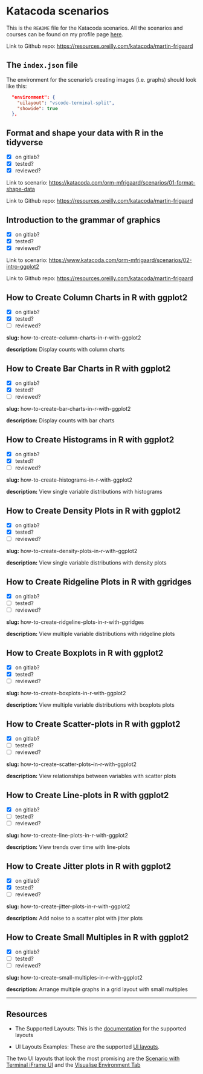 Katacoda scenarios
================

This is the `README` file for the Katacoda scenarios. All the scenarios
and courses can be found on my profile page
[here](https://katacoda.com/mjfrigaard).

Link to Github repo:
<https://resources.oreilly.com/katacoda/martin-frigaard>

## The `index.json` file

The environment for the scenario’s creating images (i.e. graphs) should
look like this:

``` json
  "environment": {
    "uilayout": "vscode-terminal-split",
    "showide": true
  },
```

## Format and shape your data with R in the tidyverse

-   [x] on gitlab?
-   [x] tested?
-   [x] reviewed?

Link to scenario:
<https://katacoda.com/orm-mfrigaard/scenarios/01-format-shape-data>

Link to Github repo:
<https://resources.oreilly.com/katacoda/martin-frigaard>

## Introduction to the grammar of graphics

-   [x] on gitlab?
-   [x] tested?
-   [x] reviewed?

Link to scenario:
<https://www.katacoda.com/orm-mfrigaard/scenarios/02-intro-ggplot2>

Link to Github repo:
<https://resources.oreilly.com/katacoda/martin-frigaard>

## How to Create Column Charts in R with ggplot2

-   [x] on gitlab?
-   [x] tested?
-   [ ] reviewed?

**slug:** how-to-create-column-charts-in-r-with-ggplot2

**description:** Display counts with column charts

## How to Create Bar Charts in R with ggplot2

-   [x] on gitlab?
-   [x] tested?
-   [ ] reviewed?

**slug:** how-to-create-bar-charts-in-r-with-ggplot2

**description:** Display counts with bar charts

## How to Create Histograms in R with ggplot2

-   [x] on gitlab?
-   [x] tested?
-   [ ] reviewed?

**slug:** how-to-create-histograms-in-r-with-ggplot2

**description:** View single variable distributions with histograms

## How to Create Density Plots in R with ggplot2

-   [x] on gitlab?
-   [x] tested?
-   [ ] reviewed?

**slug:** how-to-create-density-plots-in-r-with-ggplot2

**description:** View single variable distributions with density plots

## How to Create Ridgeline Plots in R with ggridges

-   [x] on gitlab?
-   [ ] tested?
-   [ ] reviewed?

**slug:** how-to-create-ridgeline-plots-in-r-with-ggridges

**description:** View multiple variable distributions with ridgeline
plots

## How to Create Boxplots in R with ggplot2

-   [x] on gitlab?
-   [x] tested?
-   [ ] reviewed?

**slug:** how-to-create-boxplots-in-r-with-ggplot2

**description:** View multiple variable distributions with boxplots
plots

## How to Create Scatter-plots in R with ggplot2

-   [x] on gitlab?
-   [ ] tested?
-   [ ] reviewed?

**slug:** how-to-create-scatter-plots–in-r-with-ggplot2

**description:** View relationships between variables with scatter plots

## How to Create Line-plots in R with ggplot2

-   [x] on gitlab?
-   [ ] tested?
-   [ ] reviewed?

**slug:** how-to-create-line-plots-in-r-with-ggplot2

**description:** View trends over time with line-plots

## How to Create Jitter plots in R with ggplot2

-   [x] on gitlab?
-   [x] tested?
-   [ ] reviewed?

**slug:** how-to-create-jitter-plots-in-r-with-ggplot2

**description:** Add noise to a scatter plot with jitter plots

## How to Create Small Multiples in R with ggplot2

-   [x] on gitlab?
-   [ ] tested?
-   [ ] reviewed?

**slug:** how-to-create-small-multiples-in-r-with-ggplot2

**description:** Arrange multiple graphs in a grid layout with small
multiples

------------------------------------------------------------------------

## Resources

-   The Supported Layouts: This is the
    [documentation](https://www.katacoda.community/layouts.html) for the
    supported layouts

-   UI Layouts Examples: These are the supported [UI
    layouts](https://katacoda.com/scenario-examples/courses/uilayouts).

The two UI layouts that look the most promising are the [Scenario with
Terminal iFrame
UI](https://katacoda.com/scenario-examples/courses/uilayouts/uilayout-terminal-iframe)
and the [Visualise Environment
Tab](https://katacoda.com/scenario-examples/courses/uilayouts/visualise-docker)
